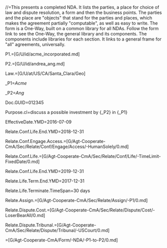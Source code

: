 //=This presents a completed NDA.  It lists the parties, a place for choice of law and dispute resolution, a form and then the business points.  The parties and the place are "objects" that stand for the parties and places, which makes the agreement partially "computable", as well as easy to write.  The form is a One-Way, built on a common library for all NDAs.  Follow the form link to see the One-Way, the general library and its components.  The components include libraries for each section.  It links to a general frame for "all" agreements, universally.

P1.=[G/U/id/acme_incorporated.md]

P2.=[G/U/id/andrea_ang.md]

Law.=[G/U/at/US/CA/Santa_Clara/Geo]

_P1=<i>Acme</i>

_P2=<i>Ang</i>

Doc.GUID=012345

Purpose.cl=discuss a possible investment by {_P2} in {_P1}

EffectiveDate.YMD=2016-07-09

Relate.Conf.Life.End.YMD=2018-12-31

Relate.Conf.Engage.Access.=[G/Agt-Cooperate-CmA/Sec/Relate/Conf/Engage/Access/-HumanSolely/0.md]

Relate.Conf.Life.=[G/Agt-Cooperate-CmA/Sec/Relate/Conf/Life/-TimeLimit-FixedDate/0.md]

Relate.Conf.Life.End.YMD=2019-12-31

Relate.Life.Term.End.YMD=2017-12-31

Relate.Life.Terminate.TimeSpan=30 days

Relate.Assign.=[G/Agt-Cooperate-CmA/Sec/Relate/Assign/-P1/0.md]

Relate.Dispute.Cost.=[G/Agt-Cooperate-CmA/Sec/Relate/Dispute/Cost/-LoserBearAll/0.md]

Relate.Dispute.Tribunal.=[G/Agt-Cooperate-CmA/Sec/Relate/Dispute/Tribunal/-USCourt/0.md]

=[G/Agt-Cooperate-CmA/Form/-NDA/-P1-to-P2/0.md]